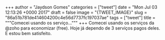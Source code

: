 
+++
author = "Jaydson Gomes"
categories = ["tweet"]
date = "Mon Jul 03 12:13:26 +0000 2017"
draft = false
image = "{TWEET_IMAGE}"
slug = "86a51b781de414604200c4e56d7737fc197037ae"
tags = ["tweet"]
title = """Comecei usando os serviço..."""
+++
Comecei usando os serviços da @zoho para economizar (free). Hoje já dependo de 3 serviços pagos deles. E estou bem satisfeito.

